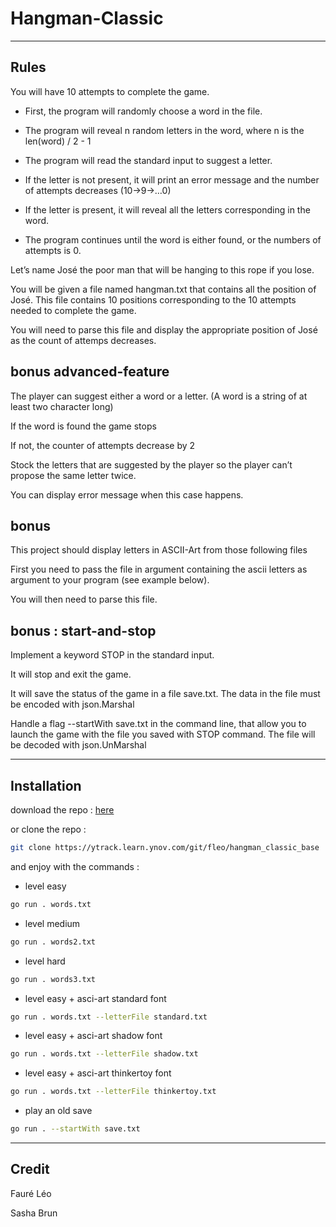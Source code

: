# Hangman-Classic

***

## Rules ##

You will have 10 attempts to complete the game.

   - First, the program will randomly choose a word in the file.
    
   - The program will reveal n random letters in the word, where n is the len(word) / 2 - 1
    
   - The program will read the standard input to suggest a letter.
    
   - If the letter is not present, it will print an error message and the number of attempts decreases (10->9->…0)
    
   - If the letter is present, it will reveal all the letters corresponding in the word.
    
   - The program continues until the word is either found, or the numbers of attempts is 0.

Let’s name José the poor man that will be hanging to this rope if you lose.

You will be given a file named hangman.txt that contains all the position of José. This file contains 10 positions corresponding to the 10 attempts needed to complete the game.

You will need to parse this file and display the appropriate position of José as the count of attemps decreases.



## bonus advanced-feature ##

The player can suggest either a word or a letter. (A word is a string of at least two character long)

If the word is found the game stops

If not, the counter of attempts decrease by 2

Stock the letters that are suggested by the player so the player can’t propose the same letter twice.

You can display error message when this case happens.

## bonus  ##

This project should display letters in ASCII-Art from those following files

First you need to pass the file in argument containing the ascii letters as argument to your program (see example below).

You will then need to parse this file.

## bonus : start-and-stop ##


Implement a keyword STOP in the standard input.

It will stop and exit the game.

It will save the status of the game in a file save.txt. The data in the file must be encoded with json.Marshal

Handle a flag --startWith save.txt in the command line, that allow you to launch the game with the file you saved with STOP command. The file will be decoded with json.UnMarshal

***

## Installation ##

download the repo : [here](https://ytrack.learn.ynov.com/git/fleo/hangman_classic_base/archive/master.zip)

or clone the repo :

```bash
git clone https://ytrack.learn.ynov.com/git/fleo/hangman_classic_base
```

and enjoy with the commands :

- level easy
```bash
go run . words.txt
```

- level medium
```bash
go run . words2.txt
```

- level hard
```bash
go run . words3.txt
```

- level easy + asci-art standard font
```bash
go run . words.txt --letterFile standard.txt
```

- level easy + asci-art shadow font
```bash
go run . words.txt --letterFile shadow.txt
```

- level easy + asci-art thinkertoy font
```bash
go run . words.txt --letterFile thinkertoy.txt
```

- play an old save
```bash
go run . --startWith save.txt
```

***

## Credit ##

Fauré Léo

Sasha Brun
